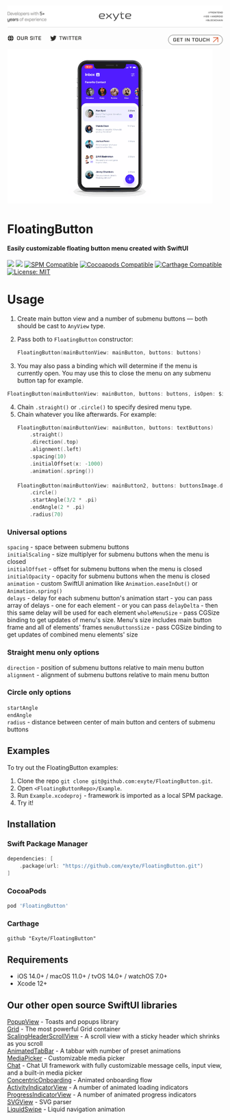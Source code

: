 <a href="https://exyte.com/"><picture><source media="(prefers-color-scheme: dark)" srcset="https://raw.githubusercontent.com/exyte/media/master/common/header-dark.png"><img src="https://raw.githubusercontent.com/exyte/media/master/common/header-light.png"></picture></a>

<a href="https://exyte.com/"><picture><source media="(prefers-color-scheme: dark)" srcset="https://raw.githubusercontent.com/exyte/media/master/common/our-site-dark.png" width="80" height="16"><img src="https://raw.githubusercontent.com/exyte/media/master/common/our-site-light.png" width="80" height="16"></picture></a>&nbsp;&nbsp;&nbsp;&nbsp;&nbsp;<a href="https://twitter.com/exyteHQ"><picture><source media="(prefers-color-scheme: dark)" srcset="https://raw.githubusercontent.com/exyte/media/master/common/twitter-dark.png" width="74" height="16"><img src="https://raw.githubusercontent.com/exyte/media/master/common/twitter-light.png" width="74" height="16">
</picture></a> <a href="https://exyte.com/contacts"><picture><source media="(prefers-color-scheme: dark)" srcset="https://raw.githubusercontent.com/exyte/media/master/common/get-in-touch-dark.png" width="128" height="24" align="right"><img src="https://raw.githubusercontent.com/exyte/media/master/common/get-in-touch-light.png" width="128" height="24" align="right"></picture></a>

<img src="https://raw.githubusercontent.com/exyte/media/master/FloatingButton/demo.gif" width="480" />

<p><h1 align="left">FloatingButton</h1></p>

<p><h4>Easily customizable floating button menu created with SwiftUI</h4></p>

[![](https://img.shields.io/endpoint?url=https%3A%2F%2Fswiftpackageindex.com%2Fapi%2Fpackages%2Fexyte%2FFloatingButton%2Fbadge%3Ftype%3Dswift-versions)](https://swiftpackageindex.com/exyte/FloatingButton)
[![](https://img.shields.io/endpoint?url=https%3A%2F%2Fswiftpackageindex.com%2Fapi%2Fpackages%2Fexyte%2FFloatingButton%2Fbadge%3Ftype%3Dplatforms)](https://swiftpackageindex.com/exyte/FloatingButton)
[![SPM Compatible](https://img.shields.io/badge/SwiftPM-Compatible-brightgreen.svg)](https://swiftpackageindex.com/exyte/FloatingButton)
[![Cocoapods Compatible](https://img.shields.io/badge/cocoapods-Compatible-brightgreen.svg)](https://cocoapods.org/pods/FloatingButton)
[![Carthage Compatible](https://img.shields.io/badge/Carthage-compatible-brightgreen.svg?style=flat)](https://github.com/Carthage/Carthage)
[![License: MIT](https://img.shields.io/badge/License-MIT-black.svg)](https://opensource.org/licenses/MIT)

# Usage

1. Create main button view and a number of submenu buttons — both should be cast to `AnyView` type.
2. Pass both to `FloatingButton` constructor:

   ```swift
   FloatingButton(mainButtonView: mainButton, buttons: buttons)
   ```
3. You may also pass a binding which will determine if the menu is currently open. You may use this to close the menu on any submenu button tap for example. 
```swift
FloatingButton(mainButtonView: mainButton, buttons: buttons, isOpen: $isOpen)
```
4. Chain `.straight()` or `.circle()` to specify desired menu type.
5. Chain whatever you like afterwards. For example:
    ```swift
    FloatingButton(mainButtonView: mainButton, buttons: textButtons)
        .straight()
        .direction(.top)
        .alignment(.left)
        .spacing(10)
        .initialOffset(x: -1000)
        .animation(.spring())

    FloatingButton(mainButtonView: mainButton2, buttons: buttonsImage.dropLast())
        .circle()
        .startAngle(3/2 * .pi)
        .endAngle(2 * .pi)
        .radius(70)
    ```

### Universal options
`spacing` - space between submenu buttons  
`initialScaling` - size multiplyer for submenu buttons when the menu is closed  
`initialOffset` - offset for submenu buttons when the menu is closed  
`initialOpacity` - opacity for submenu buttons when the menu is closed  
`animation` - custom SwiftUI animation like `Animation.easeInOut()` or `Animation.spring()`  
`delays` - delay for each submenu button's animation start
    - you can pass array of delays - one for each element
    - or you can pass `delayDelta` - then this same delay will be used for each element
`wholeMenuSize` - pass CGSize binding to get updates of menu's size. Menu's size includes main button frame and all of elements' frames
`menuButtonsSize` - pass CGSize binding to get updates of combined menu elements' size

### Straight menu only options

`direction` - position of submenu buttons relative to main menu button  
`alignment` - alignment of submenu buttons relative to main menu button 

### Circle only options

`startAngle`  
`endAngle`  
`radius` - distance between center of main button and centers of submenu buttons  

## Examples

To try out the FloatingButton examples:
1. Clone the repo `git clone git@github.com:exyte/FloatingButton.git`.
2. Open `<FloatingButtonRepo>/Example`.
3. Run `Example.xcodeproj` - framework is imported as a local SPM package.
4. Try it!

## Installation

### Swift Package Manager

```swift
dependencies: [
    .package(url: "https://github.com/exyte/FloatingButton.git")
]
```

### CocoaPods

```ruby
pod 'FloatingButton'
```

### Carthage

```ogdl
github "Exyte/FloatingButton"
```

## Requirements

* iOS 14.0+ / macOS 11.0+ / tvOS 14.0+ / watchOS 7.0+
* Xcode 12+

## Our other open source SwiftUI libraries
[PopupView](https://github.com/exyte/PopupView) - Toasts and popups library    
[Grid](https://github.com/exyte/Grid) - The most powerful Grid container    
[ScalingHeaderScrollView](https://github.com/exyte/ScalingHeaderScrollView) - A scroll view with a sticky header which shrinks as you scroll  
[AnimatedTabBar](https://github.com/exyte/AnimatedTabBar) - A tabbar with number of preset animations         
[MediaPicker](https://github.com/exyte/mediapicker) - Customizable media picker     
[Chat](https://github.com/exyte/chat) - Chat UI framework with fully customizable message cells, input view, and a built-in media picker      
[ConcentricOnboarding](https://github.com/exyte/ConcentricOnboarding) - Animated onboarding flow    
[ActivityIndicatorView](https://github.com/exyte/ActivityIndicatorView) - A number of animated loading indicators    
[ProgressIndicatorView](https://github.com/exyte/ProgressIndicatorView) - A number of animated progress indicators    
[SVGView](https://github.com/exyte/SVGView) - SVG parser    
[LiquidSwipe](https://github.com/exyte/LiquidSwipe) - Liquid navigation animation    

